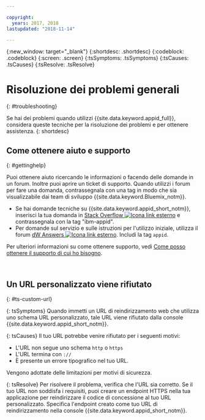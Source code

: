 ```yaml
---

copyright:
  years: 2017, 2018
lastupdated: "2018-11-14"

---
```


{:new_window: target="_blank"}
{:shortdesc: .shortdesc}
{:codeblock: .codeblock}
{:screen: .screen}
{:tsSymptoms: .tsSymptoms}
{:tsCauses: .tsCauses}
{:tsResolve: .tsResolve}

# Risoluzione dei problemi generali
{: #troubleshooting}

Se hai dei problemi quando utilizzi {{site.data.keyword.appid_full}}, considera queste tecniche per la risoluzione dei problemi e per ottenere assistenza.
{: shortdesc}

## Come ottenere aiuto e supporto
{: #gettinghelp}

Puoi ottenere aiuto ricercando le informazioni o facendo delle domande in un forum. Inoltre puoi aprire un ticket di supporto. Quando utilizzi i forum per fare una domanda, contrassegnala con una tag in modo che sia visualizzabile dai team di sviluppo {{site.data.keyword.Bluemix_notm}}.
  * Se hai domande tecniche su {{site.data.keyword.appid_short_notm}}, inserisci la tua domanda in <a href="https://stackoverflow.com/search?q=ibm-appid" target="_blank">Stack Overflow <img src="../../icons/launch-glyph.svg" alt="Icona link esterno"></a> e contrassegnala con la tag "ibm-appid".
  * Per domande sul servizio e sulle istruzioni per l'utilizzo iniziale, utilizza il forum <a href="https://developer.ibm.com/answers/topics/appid/" target="_blank">dW Answers <img src="../../icons/launch-glyph.svg" alt="Icona link esterno"></a>. Includi la tag `appid`.

Per ulteriori informazioni su come ottenere supporto, vedi [Come posso ottenere il supporto di cui ho bisogno](/docs/get-support/howtogetsupport.html#getting-customer-support).

</br>

## Un URL personalizzato viene rifiutato
{: #ts-custom-url}


{: tsSymptoms}
Quando immetti un URL di reindirizzamento web che utilizza uno schema URL personalizzato, tale URL viene rifiutato dalla console {{site.data.keyword.appid_short_notm}}.

{: tsCauses}
Il tuo URL potrebbe venire rifiutato per i seguenti motivi:

* L'URL non segue uno schema `http` o `https` 
* L'URL termina con `://`
* È presente un errore tipografico nel tuo URL.

Vengono adottate delle limitazioni per motivi di sicurezza.

{: tsResolve}
Per risolvere il problema, verifica che l'URL sia corretto. Se il tuo URL non soddisfa i requisiti, puoi creare un endpoint HTTPS nella tua applicazione per reindirizzare il codice di concessione al tuo URL personalizzato. Specifica l'endpoint creato come tuo URL di reindirizzamento nella console {{site.data.keyword.appid_short_notm}}.

</br>
